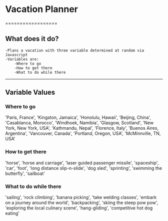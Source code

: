 # Vacation Planner
==================
## What does it do?
    -Plans a vacation with three variable determined at random via Javascript
    -Variables are: 
        -Where to go
        -How to get there
        -What to do while there

-----------------
## Variable Values
### Where to go
'Paris, France', 'Kingston, Jamaica', 'Honolulu, Hawaii', 'Beijing, China', 'Casablanca, Morocco', 'Windhoek, Namibia', 'Glasgow, Scotland', 'New York, New York, USA', 'Kathmandu, Nepal', 'Florence, Italy', 'Buenos Aires, Argentina', 'Vancouver, Canada', 'Portland, Oregon, USA', 'McMinnville, TN, USA'
### How to get there
'horse', 'horse and carriage', 'laser guided passenger missile', 'spaceship', 'car', 'foot', 'long distance slip-n-slide', 'dog sled', 'sprinting', 'swimming the butterfly', 'sailboat'
### What to do while there
'sailing', 'rock climbing', 'banana picking', 'take welding classes', 'embark on a journey around the world', 'backpacking', 'skiing the steep pow pow', 'exploring the local culinary scene', 'hang-gliding', 'competitive hot dog eating'